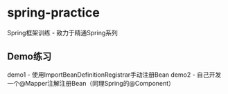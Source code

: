# spring-practice
Spring框架训练 - 致力于精通Spring系列


## Demo练习
demo1 - 使用ImportBeanDefinitionRegistrar手动注册Bean
demo2 - 自己开发一个@Mapper注解注册Bean（同理Spring的@Component）